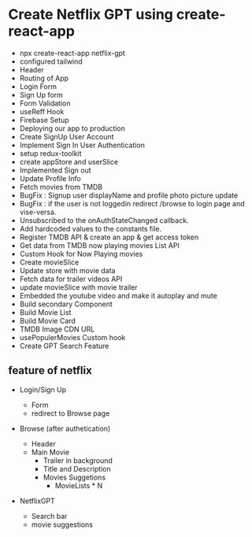 # Create Netflix GPT using create-react-app

- npx create-react-app netflix-gpt
- configured tailwind
- Header
- Routing of App
- Login Form
- Sign Up form
- Form Validation
- useReff Hook
- Firebase Setup
- Deploying our app to production
- Create SignUp User Account
- Implement Sign In User Authentication
- setup redux-toolkit
- create appStore and userSlice
- Implemented Sign out
- Update Profile Info
- Fetch movies from TMDB
- BugFix : Signup user displayName and profile photo picture update
- BugFix : if the user is not loggedin redirect /browse to login page and vise-versa.
- Unsubscribed to the onAuthStateChanged callback.
- Add hardcoded values to the constants file.
- Register TMDB API & create an app & get access token
- Get data from TMDB now playing movies List API
- Custom Hook for Now Playing movies
- Create movieSlice
- Update store with movie data
- Fetch data for trailer videos API
- update movieSlice with movie trailer
- Embedded the youtube video and make it autoplay and mute
- Build secondary Component
- Build Movie List
- Build Movie Card
- TMDB Image CDN URL
- usePopulerMovies Custom hook
- Create GPT Search Feature

## feature of netflix

- Login/Sign Up

  - Form
  - redirect to Browse page

- Browse (after authetication)

  - Header
  - Main Movie
    - Trailer in background
    - Title and Description
    - Movies Suggetions
      - MovieLists \* N

- NetflixGPT
  - Search bar
  - movie suggestions
